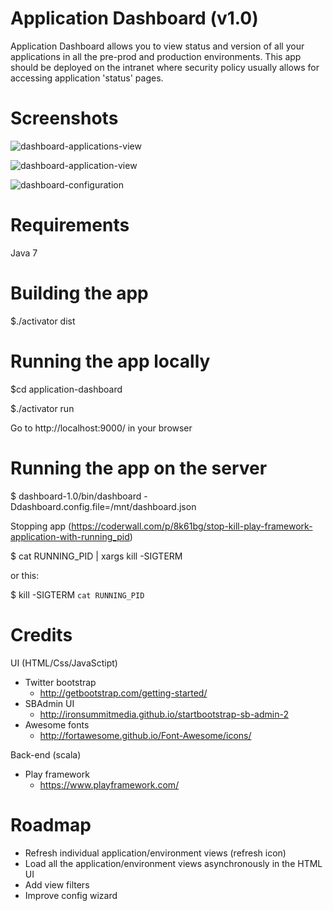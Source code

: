 Application Dashboard (v1.0)
===
Application Dashboard allows you to view status and version of all your applications in all the pre-prod and production environments.
This app should be deployed on the intranet where security policy usually allows for accessing application 'status' pages. 

Screenshots
===
![dashboard-applications-view](https://cloud.githubusercontent.com/assets/1870012/6340218/1376fa24-bbb5-11e4-97d1-0eff607fa93a.PNG)

![dashboard-application-view](https://cloud.githubusercontent.com/assets/1870012/6340264/7a83e5d8-bbb5-11e4-9305-8c722f40f95f.PNG)

![dashboard-configuration](https://cloud.githubusercontent.com/assets/1870012/6340342/545905c2-bbb6-11e4-882d-10f92364d881.PNG)


Requirements
===
Java 7

Building the app
===
$./activator dist

Running the app locally
===
$cd application-dashboard

$./activator run

Go to http://localhost:9000/ in your browser

Running the app on the server
==

$ dashboard-1.0/bin/dashboard -Ddashboard.config.file=/mnt/dashboard.json

Stopping app (https://coderwall.com/p/8k61bg/stop-kill-play-framework-application-with-running_pid)

$ cat RUNNING_PID | xargs kill -SIGTERM

or this:

$ kill -SIGTERM `cat RUNNING_PID`

Credits
==
UI (HTML/Css/JavaSctipt)
- Twitter bootstrap 
    - http://getbootstrap.com/getting-started/
- SBAdmin UI 
    - http://ironsummitmedia.github.io/startbootstrap-sb-admin-2
- Awesome fonts
    - http://fortawesome.github.io/Font-Awesome/icons/

Back-end (scala)
- Play framework
    - https://www.playframework.com/

Roadmap
==
- Refresh individual application/environment views (refresh icon)
- Load all the application/environment views asynchronously in the HTML UI
- Add view filters
- Improve config wizard